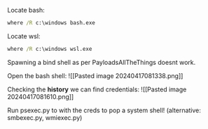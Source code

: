Locate bash:
```cmd
where /R c:\windows bash.exe
```

Locate wsl:
```cmd
where /R c:\windows wsl.exe
```

Spawning a bind shell as per PayloadsAllTheThings doesnt work.

Open the bash shell:
![[Pasted image 20240417081338.png]]

Checking the **history** we can find credentials:
![[Pasted image 20240417081610.png]]

Run psexec.py to with the creds to pop a system shell!
(alternative: smbexec.py, wmiexec.py)